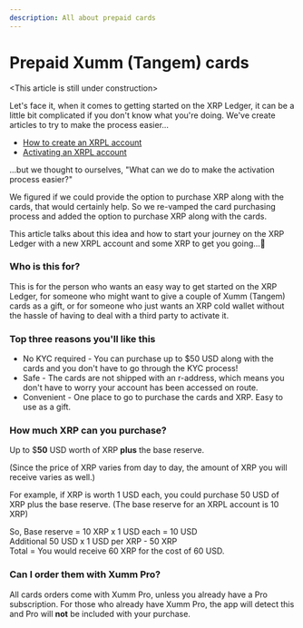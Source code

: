 ```yaml
---
description: All about prepaid cards
---
```


# Prepaid Xumm (Tangem) cards

\<This article is still under construction>

Let's face it, when it comes to getting started on the XRP Ledger, it can be a little bit complicated if you don't know what you're doing.  We've create articles to try to make the process easier...

* [How to create an XRPL account](../getting-started-with-xumm/your-first-xrp-ledger-account/how-to-create-an-xrpl-account.md)
* [Activating an XRPL account](../getting-started/how-to-activate-a-new-xrpl-account.md)

...but we thought to ourselves, "What can we do to make the activation process easier?"&#x20;

We figured if we could provide the option to purchase XRP along with the cards, that would certainly help. So we re-vamped the card purchasing process and added the option to purchase XRP along with the cards.

This article talks about this idea and how to start your journey on the XRP Ledger with a new XRPL account and some XRP to get you going...💪

### Who is this for?

This is for the person who wants an easy way to get started on the XRP Ledger, for someone who might want to give a couple of Xumm (Tangem) cards as a gift, or for someone who just wants an XRP cold wallet without the hassle of having to deal with a third party to activate it.

### Top three reasons you'll like this

* No KYC required - You can purchase up to $50 USD along with the cards and you don't have to go through the KYC process!
* Safe - The cards are not shipped with an r-address, which means you don't have to worry your account has been accessed on route.
* Convenient - One place to go to purchase the cards and XRP. Easy to use as a gift.

### How much XRP can you purchase?

Up to $**50** USD worth of XRP **plus** the base reserve.

(Since the price of XRP varies from day to day, the amount of XRP you will receive varies as well.)

For example, if XRP is worth 1 USD each, you could purchase 50 USD of XRP plus the base reserve. (The base reserve for an XRPL account is 10 XRP)&#x20;

So,  Base reserve = 10 XRP x 1 USD each = 10 USD\
&#x20;      Additional 50 USD x 1 USD per XRP - 50 XRP\
&#x20;      Total = You would receive 60 XRP for the cost of 60 USD.

### Can I order them with Xumm Pro?

All cards orders come with Xumm Pro, unless you already have a Pro subscription. For those who already have Xumm Pro, the app will detect this and Pro will **not** be included with your purchase.



